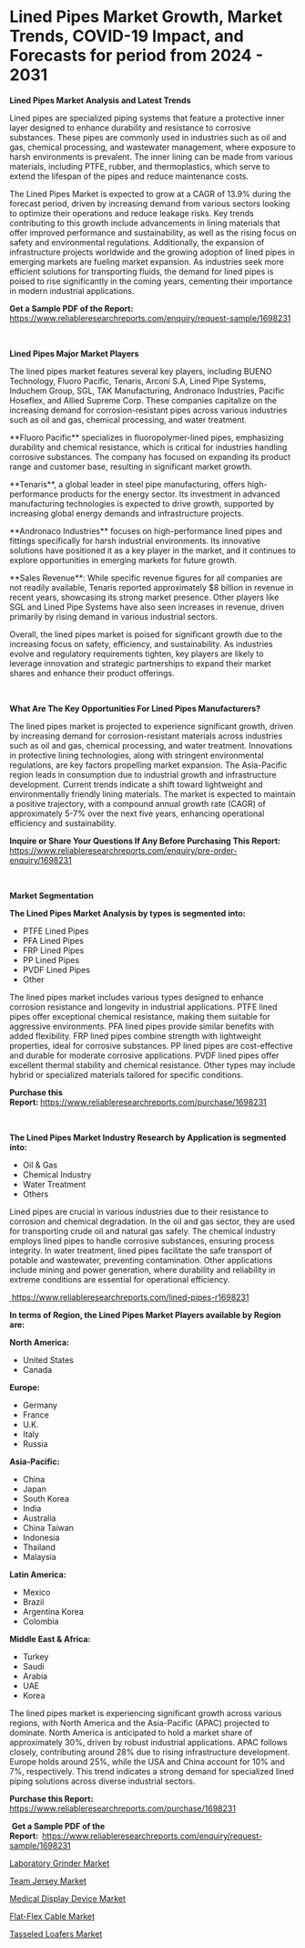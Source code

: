 <p><h1>Lined Pipes Market Growth, Market Trends, COVID-19 Impact, and Forecasts for period from 2024 - 2031</h1></p><p><strong>Lined Pipes Market Analysis and Latest Trends</strong></p>
<p><p>Lined pipes are specialized piping systems that feature a protective inner layer designed to enhance durability and resistance to corrosive substances. These pipes are commonly used in industries such as oil and gas, chemical processing, and wastewater management, where exposure to harsh environments is prevalent. The inner lining can be made from various materials, including PTFE, rubber, and thermoplastics, which serve to extend the lifespan of the pipes and reduce maintenance costs.</p><p>The Lined Pipes Market is expected to grow at a CAGR of 13.9% during the forecast period, driven by increasing demand from various sectors looking to optimize their operations and reduce leakage risks. Key trends contributing to this growth include advancements in lining materials that offer improved performance and sustainability, as well as the rising focus on safety and environmental regulations. Additionally, the expansion of infrastructure projects worldwide and the growing adoption of lined pipes in emerging markets are fueling market expansion. As industries seek more efficient solutions for transporting fluids, the demand for lined pipes is poised to rise significantly in the coming years, cementing their importance in modern industrial applications.</p></p>
<p><strong>Get a Sample PDF of the Report:&nbsp;</strong> <a href="https://www.reliableresearchreports.com/enquiry/request-sample/1698231?utm_campaign=28&utm_medium=2&utm_source=Github&utm_content=ia&utm_term=04102024&utm_id=lined-pipes">https://www.reliableresearchreports.com/enquiry/request-sample/1698231</a></p>
<p>&nbsp;</p>
<p><strong>Lined Pipes Major Market Players</strong></p>
<p><p>The lined pipes market features several key players, including BUENO Technology, Fluoro Pacific, Tenaris, Arconi S.A, Lined Pipe Systems, Induchem Group, SGL, TAK Manufacturing, Andronaco Industries, Pacific Hoseflex, and Allied Supreme Corp. These companies capitalize on the increasing demand for corrosion-resistant pipes across various industries such as oil and gas, chemical processing, and water treatment.</p><p>**Fluoro Pacific** specializes in fluoropolymer-lined pipes, emphasizing durability and chemical resistance, which is critical for industries handling corrosive substances. The company has focused on expanding its product range and customer base, resulting in significant market growth.</p><p>**Tenaris**, a global leader in steel pipe manufacturing, offers high-performance products for the energy sector. Its investment in advanced manufacturing technologies is expected to drive growth, supported by increasing global energy demands and infrastructure projects.</p><p>**Andronaco Industries** focuses on high-performance lined pipes and fittings specifically for harsh industrial environments. Its innovative solutions have positioned it as a key player in the market, and it continues to explore opportunities in emerging markets for future growth.</p><p>**Sales Revenue**: While specific revenue figures for all companies are not readily available, Tenaris reported approximately $8 billion in revenue in recent years, showcasing its strong market presence. Other players like SGL and Lined Pipe Systems have also seen increases in revenue, driven primarily by rising demand in various industrial sectors.</p><p>Overall, the lined pipes market is poised for significant growth due to the increasing focus on safety, efficiency, and sustainability. As industries evolve and regulatory requirements tighten, key players are likely to leverage innovation and strategic partnerships to expand their market shares and enhance their product offerings.</p></p>
<p>&nbsp;</p>
<p><strong>What Are The Key Opportunities For Lined Pipes Manufacturers?</strong></p>
<p><p>The lined pipes market is projected to experience significant growth, driven by increasing demand for corrosion-resistant materials across industries such as oil and gas, chemical processing, and water treatment. Innovations in protective lining technologies, along with stringent environmental regulations, are key factors propelling market expansion. The Asia-Pacific region leads in consumption due to industrial growth and infrastructure development. Current trends indicate a shift toward lightweight and environmentally friendly lining materials. The market is expected to maintain a positive trajectory, with a compound annual growth rate (CAGR) of approximately 5-7% over the next five years, enhancing operational efficiency and sustainability.</p></p>
<p><strong>Inquire or Share Your Questions If Any Before Purchasing This Report:</strong> <a href="https://www.reliableresearchreports.com/enquiry/pre-order-enquiry/1698231?utm_campaign=28&utm_medium=2&utm_source=Github&utm_content=ia&utm_term=04102024&utm_id=lined-pipes">https://www.reliableresearchreports.com/enquiry/pre-order-enquiry/1698231</a></p>
<p>&nbsp;</p>
<p><strong>Market Segmentation</strong></p>
<p><strong>The Lined Pipes Market Analysis by types is segmented into:</strong></p>
<p><ul><li>PTFE Lined Pipes</li><li>PFA Lined Pipes</li><li>FRP Lined Pipes</li><li>PP Lined Pipes</li><li>PVDF Lined Pipes</li><li>Other</li></ul></p>
<p><p>The lined pipes market includes various types designed to enhance corrosion resistance and longevity in industrial applications. PTFE lined pipes offer exceptional chemical resistance, making them suitable for aggressive environments. PFA lined pipes provide similar benefits with added flexibility. FRP lined pipes combine strength with lightweight properties, ideal for corrosive substances. PP lined pipes are cost-effective and durable for moderate corrosive applications. PVDF lined pipes offer excellent thermal stability and chemical resistance. Other types may include hybrid or specialized materials tailored for specific conditions.</p></p>
<p><strong>Purchase this Report:&nbsp;</strong><a href="https://www.reliableresearchreports.com/purchase/1698231?utm_campaign=28&utm_medium=2&utm_source=Github&utm_content=ia&utm_term=04102024&utm_id=lined-pipes">https://www.reliableresearchreports.com/purchase/1698231</a></p>
<p>&nbsp;</p>
<p><strong>The Lined Pipes Market Industry Research by Application is segmented into:</strong></p>
<p><ul><li>Oil & Gas</li><li>Chemical Industry</li><li>Water Treatment</li><li>Others</li></ul></p>
<p><p>Lined pipes are crucial in various industries due to their resistance to corrosion and chemical degradation. In the oil and gas sector, they are used for transporting crude oil and natural gas safely. The chemical industry employs lined pipes to handle corrosive substances, ensuring process integrity. In water treatment, lined pipes facilitate the safe transport of potable and wastewater, preventing contamination. Other applications include mining and power generation, where durability and reliability in extreme conditions are essential for operational efficiency.</p></p>
<p><a href="https://www.reliableresearchreports.com/lined-pipes-r1698231?utm_campaign=28&utm_medium=2&utm_source=Github&utm_content=ia&utm_term=04102024&utm_id=lined-pipes">&nbsp;https://www.reliableresearchreports.com/lined-pipes-r1698231</a></p>
<p><strong>In terms of Region, the Lined Pipes Market Players available by Region are:</strong></p>
<p>
    <p> <strong> North America: </strong>
        <ul>
            <li>United States</li>
            <li>Canada</li>
        </ul>
        </p> 
    <p> <strong> Europe: </strong>
        <ul>
            <li>Germany</li>
            <li>France</li>
            <li>U.K.</li>
            <li>Italy</li>
            <li>Russia</li>
        </ul>
        </p> 
    <p> <strong> Asia-Pacific: </strong>
        <ul>
            <li>China</li>
            <li>Japan</li>
            <li>South Korea</li>
            <li>India</li>
            <li>Australia</li>
            <li>China Taiwan</li>
            <li>Indonesia</li>
            <li>Thailand</li>
            <li>Malaysia</li>
        </ul>
        </p> 
    <p> <strong> Latin America: </strong>
        <ul>
            <li>Mexico</li>
            <li>Brazil</li>
            <li>Argentina Korea</li>
            <li>Colombia</li>
        </ul>
        </p> 
    <p> <strong> Middle East & Africa: </strong>
        <ul>
            <li>Turkey</li>
            <li>Saudi</li>
            <li>Arabia</li>
            <li>UAE</li>
            <li>Korea</li>
        </ul>
    </p>
    </p>
<p><p>The lined pipes market is experiencing significant growth across various regions, with North America and the Asia-Pacific (APAC) projected to dominate. North America is anticipated to hold a market share of approximately 30%, driven by robust industrial applications. APAC follows closely, contributing around 28% due to rising infrastructure development. Europe holds around 25%, while the USA and China account for 10% and 7%, respectively. This trend indicates a strong demand for specialized lined piping solutions across diverse industrial sectors.</p></p>
<p><strong>Purchase this Report: </strong><a href="https://www.reliableresearchreports.com/purchase/1698231?utm_campaign=28&utm_medium=2&utm_source=Github&utm_content=ia&utm_term=04102024&utm_id=lined-pipes">https://www.reliableresearchreports.com/purchase/1698231</a></p>
<p>&nbsp;<strong>Get a Sample PDF of the Report:&nbsp;&nbsp;</strong><a href="https://www.reliableresearchreports.com/enquiry/request-sample/1698231?utm_campaign=28&utm_medium=2&utm_source=Github&utm_content=ia&utm_term=04102024&utm_id=lined-pipes">https://www.reliableresearchreports.com/enquiry/request-sample/1698231</a></p>
<p><strong></strong></p>
<p><p><a href="https://github.com/SamiaChowdhury801/Market-Research-Report-List-1/blob/main/laboratory-grinder-market.md?utm_campaign=28&utm_medium=2&utm_source=Github&utm_content=ia&utm_term=04102024&utm_id=lined-pipes">Laboratory Grinder Market</a></p><p><a href="https://www.linkedin.com/pulse/team-jersey-industry-insights-report-analyzing-market-trends-dvief?utm_campaign=28&utm_medium=2&utm_source=Github&utm_content=ia&utm_term=04102024&utm_id=lined-pipes">Team Jersey Market</a></p><p><a href="https://issuu.com/reportprime-2/docs/medical-display-device-market-size-_368890b9f09b1e?utm_campaign=28&utm_medium=2&utm_source=Github&utm_content=ia&utm_term=04102024&utm_id=lined-pipes">Medical Display Device Market</a></p><p><a href="https://issuu.com/reportprime-2/docs/flat-flex-cable-market-size-2030.pp_8cb59f10f65bf2?utm_campaign=28&utm_medium=2&utm_source=Github&utm_content=ia&utm_term=04102024&utm_id=lined-pipes">Flat-Flex Cable Market</a></p><p><a href="https://www.linkedin.com/pulse/tasseled-loafers-market-shifts-strategic-analysis-2024-2031-dirdf?utm_campaign=28&utm_medium=2&utm_source=Github&utm_content=ia&utm_term=04102024&utm_id=lined-pipes">Tasseled Loafers Market</a></p></p>